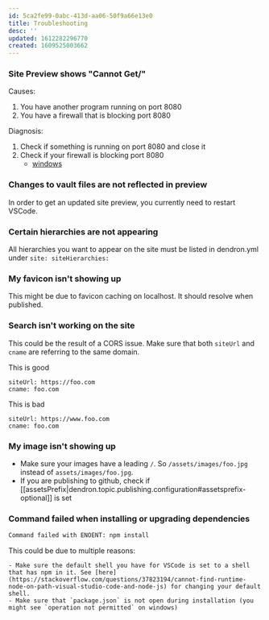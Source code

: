 ```yaml
---
id: 5ca2fe99-0abc-413d-aa06-50f9a66e13e0
title: Troubleshooting
desc: ''
updated: 1612282296770
created: 1609525003662
---
```

### Site Preview shows "Cannot Get/"

Causes:

1. You have another program running on port 8080
2. You have a firewall that is blocking port 8080

Diagnosis:

1. Check if something is running on port 8080 and close it
2. Check if your firewall is blocking port 8080
   - [windows](https://windowsreport.com/is-windows-firewall-blocking-port-program/)

### Changes to vault files are not reflected in preview

In order to get an updated site preview, you currently need to restart VSCode.

### Certain hierarchies are not appearing

All hierarchies you want to appear on the site must be listed in dendron.yml under `site: siteHierarchies:`

### My favicon isn't showing up

This might be due to favicon caching on localhost. It should resolve when published.

### Search isn't working on the site

This could be the result of a CORS issue. Make sure that both `siteUrl` and `cname` are referring to the same domain.

This is good

```
siteUrl: https://foo.com
cname: foo.com
```

This is bad

```
siteUrl: https://www.foo.com
cname: foo.com
```

### My image isn't showing up

- Make sure your images have a leading `/`. So `/assets/images/foo.jpg` instead of `assets/images/foo.jpg`.
- If you are publishing to github, check if [[assetsPrefix|dendron.topic.publishing.configuration#assetsprefix-optional]] is set

### Command failed when installing or upgrading dependencies

```bash
Command failed with ENOENT: npm install 
```

This could be due to multiple reasons:

```
- Make sure the default shell you have for VSCode is set to a shell that has npm in it. See [here](https://stackoverflow.com/questions/37823194/cannot-find-runtime-node-on-path-visual-studio-code-and-node-js) for changing your default shell.
- Make sure that `package.json` is not open during installation (you might see `operation not permitted` on windows)
```


